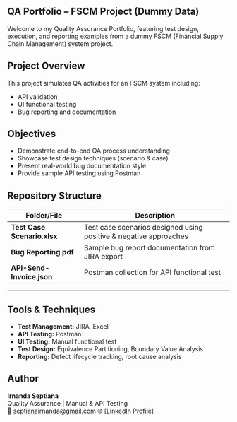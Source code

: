 ## QA Portfolio – FSCM Project (Dummy Data)

Welcome to my Quality Assurance Portfolio, featuring test design, execution, and reporting examples from a dummy FSCM (Financial Supply Chain Management) system project.

## Project Overview

This project simulates QA activities for an FSCM system including:
- API validation
- UI functional testing
- Bug reporting and documentation

## Objectives
- Demonstrate end-to-end QA process understanding  
- Showcase test design techniques (scenario & case)  
- Present real-world bug documentation style  
- Provide sample API testing using Postman  

## Repository Structure

| Folder/File | Description |
|--------------|-------------|
| **Test Case Scenario.xlsx** | Test case scenarios designed using positive & negative approaches |
| **Bug Reporting.pdf** | Sample bug report documentation from JIRA export |
| **API-Send-Invoice.json** | Postman collection for API functional test |

---

## Tools & Techniques

- **Test Management:** JIRA, Excel  
- **API Testing:** Postman  
- **UI Testing:** Manual functional test  
- **Test Design:** Equivalence Partitioning, Boundary Value Analysis  
- **Reporting:** Defect lifecycle tracking, root cause analysis  

##  Author
**Irnanda Septiana**  
Quality Assurance | Manual & API Testing  
📧 septianairnanda@gmail.com
🌐 [[LinkedIn Profile]](https://www.linkedin.com/in/irnanda-septiana-04b177251?utm_source=share&utm_campaign=share_via&utm_content=profile&utm_medium=android_app)
